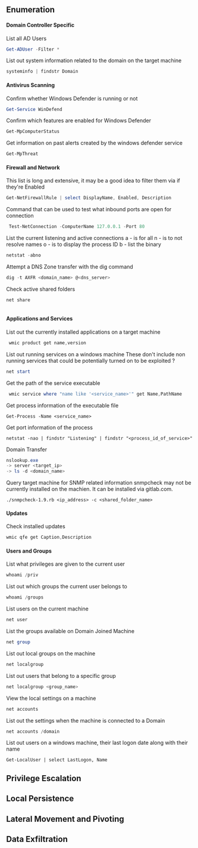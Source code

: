 
## Enumeration
#### Domain Controller Specific

List all AD Users
```powershell
Get-ADUser -Filter *
```

List out system information related to the domain on the target machine
```powershell
systeminfo | findstr Domain
```


#### Antivirus Scanning

Confirm whether Windows Defender is running or not
```powershell
Get-Service WinDefend
```

Confirm which features are enabled for Windows Defender
```powershell
Get-MpComputerStatus 
```

Get information on past alerts created by the windows defender service
```powershell
Get-MpThreat
```
#### Firewall and Network 

This list is long and extensive, it may be a good idea to filter them via if they're Enabled
```powershell
Get-NetFirewallRule | select DisplayName, Enabled, Description
```

Command that can be used to test what inbound ports are open for connection
```powershell
 Test-NetConnection -ComputerName 127.0.0.1 -Port 80
```

List the current listening and active connections
a - is for all
n - is to not resolve names
o - is to display the process ID
b - list the binary
```powershell
netstat -abno
```

Attempt a DNS Zone transfer with the dig command
```powershell
dig -t AXFR <domain_name> @<dns_server>
```

Check active shared folders 
```powershell
net share
```


```

```

#### Applications and Services

List out the currently installed applications on a target machine
```powershell
 wmic product get name,version
```

List out running services on a windows machine
These don't include non running services that could be potentially turned on to be exploited ? 
```powershell
net start
```

Get the path of the service executable
```powershell
 wmic service where "name like '<service_name>'" get Name,PathName
```

Get process information of the executable file
```
Get-Process -Name <service_name>
```

Get port information of the process
```
netstat -nao | findstr "Listening" | findstr "<process_id_of_service>"
```

Domain Transfer
```powershell
nslookup.exe
-> server <target_ip>
-> ls -d <domain_name>
```

Query target machine for SNMP related information
snmpcheck may not be currently installed on the machien. 
It can be installed via gitlab.com. 
```
./snmpcheck-1.9.rb <ip_address> -c <shared_folder_name>
```
#### Updates

Check installed updates
```powershell
wmic qfe get Caption,Description
```

#### Users and Groups

List what privileges are given to the current user
```powershell
whoami /priv
```


List out which groups the current user belongs to
```powershell
whoami /groups 
```

List users on the current machine
```powershell
net user
```

List the groups available on Domain Joined Machine
```powershell
net group
```

List out local groups on the machine
```powershell
net localgroup
```

List out users that belong to a specific group
```powershell
net localgroup <group_name>
```

View the local settings on a machine
```powershell
net accounts
```

List out the settings when the machine is connected to a Domain
```powershell
net accounts /domain
```

List out users on a windows machine, their last logon date along with their name
```
Get-LocalUser | select LastLogon, Name
```



## Privilege Escalation

## Local Persistence

## Lateral Movement and Pivoting

## Data Exfiltration 

